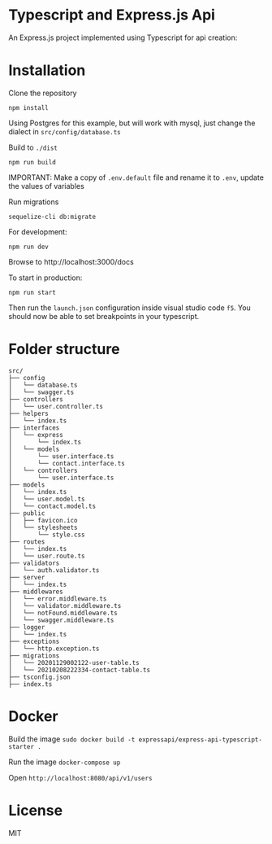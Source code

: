 Typescript and Express.js Api
==============================

An Express.js project implemented using Typescript for api creation:

# Installation

Clone the repository


```
npm install 
```

Using Postgres for this example, but will work with mysql, just change the dialect in `src/config/database.ts`

Build to `./dist`
```
npm run build
```

IMPORTANT:  Make a copy of `.env.default` file and rename it to `.env`, update the values of variables

Run migrations
```
sequelize-cli db:migrate
```

For development:
```
npm run dev
```

Browse to http://localhost:3000/docs


To start in production:
```
npm run start
```

Then run the `launch.json` configuration inside visual studio code `f5`.  You should now be able to set breakpoints in your typescript.


# Folder structure

```
src/
├── config
│   └── database.ts
│   └── swagger.ts
├── controllers
│   └── user.controller.ts
├── helpers
│   └── index.ts
├── interfaces
│   └── express
│       └── index.ts
│   └── models
│       └── user.interface.ts
│       └── contact.interface.ts
│   └── controllers
│       └── user.interface.ts
├── models
│   └── index.ts
│   └── user.model.ts
│   └── contact.model.ts
├── public
│   ├── favicon.ico
│   └── stylesheets
│       └── style.css
├── routes
│   └── index.ts
│   └── user.route.ts
├── validators
│   └── auth.validator.ts
├── server
│   └── index.ts
├── middlewares
│   └── error.middleware.ts
│   └── validator.middleware.ts
│   └── notFound.middleware.ts
│   └── swagger.middleware.ts
├── logger
│   └── index.ts
├── exceptions
│   └── http.exception.ts
├── migrations
│   └── 20201129002122-user-table.ts
│   └── 20210208222334-contact-table.ts
├── tsconfig.json
├── index.ts
```

# Docker

Build the image `sudo docker build -t expressapi/express-api-typescript-starter .`

Run the image `docker-compose up`

Open `http://localhost:8080/api/v1/users`


# License

MIT

